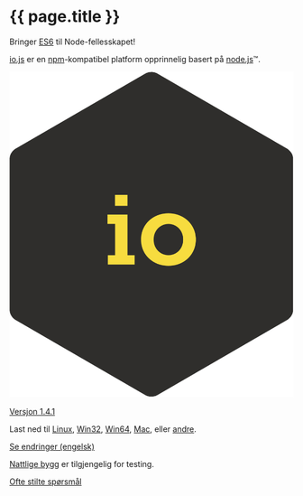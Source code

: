 # {{ page.title }}

Bringer [ES6](es6.html) til Node-fellesskapet!

[io.js](https://iojs.org)  er en [npm](https://www.npmjs.org)-kompatibel
platform opprinnelig basert på [node.js](https://nodejs.org/)&#8482;.

[![io.js](/images/1.0.0.png)](https://iojs.org/dist/v1.4.1/)

[Versjon 1.4.1](https://iojs.org/dist/v1.4.1/)

Last ned til
[Linux](https://iojs.org/dist/v1.4.1/iojs-v1.4.1-linux-x64.tar.xz),
[Win32](https://iojs.org/dist/v1.4.1/iojs-v1.4.1-x86.msi),
[Win64](https://iojs.org/dist/v1.4.1/iojs-v1.4.1-x64.msi),
[Mac](https://iojs.org/dist/v1.4.1/iojs-v1.4.1.pkg), eller
[andre](https://iojs.org/dist/v1.4.1/).

[Se endringer (engelsk)](https://github.com/iojs/io.js/blob/v1.x/CHANGELOG.md)

[Nattlige bygg](https://iojs.org/download/nightly/) er tilgjengelig for testing.

[Ofte stilte spørsmål](/faq.html)

